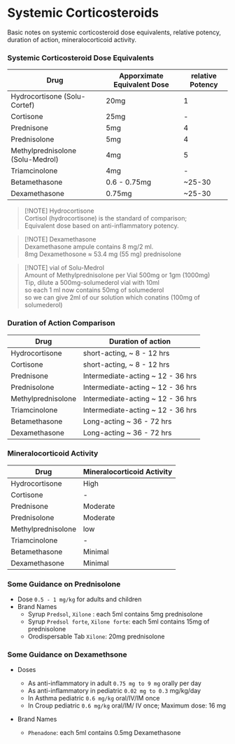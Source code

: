 # Systemic Corticosteroids

Basic notes on systemic corticosteroid dose equivalents, relative potency, duration of action, mineralocorticoid activity.

### Systemic Corticosteroid Dose Equivalents

| Drug                             | Apporximate Equivalent Dose | relative Potency |
| -------------------------------- | --------------------------- | ---------------- |
| Hydrocortisone (Solu-Cortef)     | 20mg                        | 1                |
| Cortisone                        | 25mg                        | -                |
| Prednisone                       | 5mg                         | 4                |
| Prednisolone                     | 5mg                         | 4                |
| Methylprednisolone (Solu-Medrol) | 4mg                         | 5                |
| Triamcinolone                    | 4mg                         | -                |
| Betamethasone                    | 0.6 - 0.75mg                | ~25-30           |
| Dexamethasone                    | 0.75mg                      | ~25-30           |

> [!NOTE] Hydrocortisone \
> Cortisol (hydrocortisone) is the standard of comparison; \
> Equivalent dose based on anti-inflammatory potency.

> [!NOTE] Dexamethasone \
> Dexamethasone ampule contains 8 mg/2 ml. \
> 8mg Dexamethosone ≈ 53.4 mg (55 mg) prednisolone

> [!NOTE] vial of Solu-Medrol \
> Amount of Methylprednisolone per Vial 500mg or 1gm (1000mg)\
> Tip, dilute a 500mg-solumederol vial with 10ml\
> so each 1 ml now contains 50mg of solumederol\
> so we can give 2ml of our solution which conatins (100mg of solumederol)

### Duration of Action Comparison

| Drug               | Duration of action                |
| ------------------ | --------------------------------- |
| Hydrocortisone     | short-acting, ~ 8 - 12 hrs        |
| Cortisone          | short-acting, ~ 8 - 12 hrs        |
| Prednisone         | Intermediate-acting ~ 12 - 36 hrs |
| Prednisolone       | Intermediate-acting ~ 12 - 36 hrs |
| Methylprednisolone | Intermediate-acting ~ 12 - 36 hrs |
| Triamcinolone      | Intermediate-acting ~ 12 - 36 hrs |
| Betamethasone      | Long-acting ~ 36 - 72 hrs         |
| Dexamethasone      | Long-acting ~ 36 - 72 hrs         |

### Mineralocorticoid Activity

| Drug               | Mineralocorticoid Activity |
| ------------------ | -------------------------- |
| Hydrocortisone     | High                       |
| Cortisone          | -                          |
| Prednisone         | Moderate                   |
| Prednisolone       | Moderate                   |
| Methylprednisolone | low                        |
| Triamcinolone      | -                          |
| Betamethasone      | Minimal                    |
| Dexamethasone      | Minimal                    |

### Some Guidance on Prednisolone

- Dose `0.5 - 1 mg/kg` for adults and children
- Brand Names
  - Syrup `Predsol`, `Xilone` : each 5ml contains 5mg prednisolone
  - Syrup `Predsol forte`, `Xilone forte`: each 5ml contains 15mg of prednisolone
  - Orodispersable Tab `Xilone`: 20mg prednisolone

### Some Guidance on Dexamethsone

- Doses

  - As anti-inflammatory in adult `0.75 mg to 9 mg` orally per day
  - As anti-inflammatory in pediatric `0.02 mg to 0.3` mg/kg/day
  - In Asthma pediatric `0.6 mg/kg` oral/IV/IM once
  - In Croup pediatric `0.6 mg/kg` oral/IM/ IV once; Maximum dose: 16 mg

- Brand Names
  - `Phenadone`: each 5ml contains 0.5mg Dexamethasone
